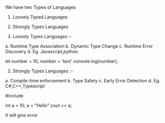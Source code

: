 We have two Types of Languages 

1. Loosely Typed Languages

2. Strongly Types Languages

1. Loosely Types Languages :-

a. Runtime Type Association
b. Dynamic Type Change
c. Runtime Error Discovery
d. Eg. Javascript,python

let number = 10;
number = 'text'
console.log(number);

2. Strongly Types Languages :-

a. Compile-time enforcement
b. Type Safety 
c. Early Error Detection
d. Eg. C#,C++,Typescript

#include<iostream>

int a = 10;
a = "Hello"
cout << a;

It will give error 





